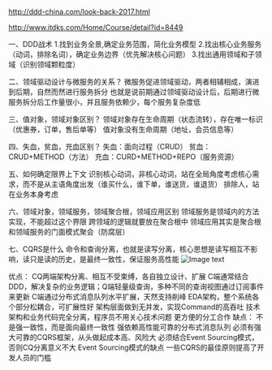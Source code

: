 http://ddd-china.com/look-back-2017.html


http://www.itdks.com/Home/Course/detail?id=8449


一、DDD战术
1.找到业务全景,确定业务范围，简化业务模型
2.找出核心业务服务（动词，排除名词），确定业务边界（优先解决核心问题）
3.找出通用领域和子领域（识别领域颗粒度）

二、领域驱动设计与微服务的关系？
微服务促进领域驱动，两者相辅相成，演进到后期，自然而然进行服务拆分
也就是说前期通过领域驱动设计后，后期进行微服务拆分后工作量很小，并且服务依赖少，每个服务复杂度低

三、值对象，领域对象区别？
领域对象存在生命周期（状态流转），存在唯一标识（优惠券，订单，售后单等）
值对象没有生命周期（地址，会员信息等）

四、失血，贫血，充血区别？
失血：面向过程（CRUD）
贫血：CRUD+METHOD（方法）
充血：CURD+METHOD+REPO（服务资源）

五、如何确定限界上下文
识别核心动词，非核心动词，站在全局角度考虑核心需求，而不是从主语角度出发（谁买什么，谁下单，谁送货，谁退货）
排除人，站在业务本身考虑

六、领域对象，领域服务，领域聚合根，领域应用区别
领域服务是领域内的方法实现，不能超过这个界限
跨领域的逻辑就要放在聚合根中
领域应用其实是聚合根和领域服务的门面模式聚会（防腐层）

七、CQRS是什么
命令和查询分离，也就是读写分离，核心思想是读写相互不影响，读只是读的历史，是最终一致性，保证服务高性能
![Image text](https://upload-images.jianshu.io/upload_images/1845730-16b8bf09f76f3f83.jpg?imageMogr2/auto-orient/)

优点：
    CQ两端架构分离、相互不受束缚，各自独立设计、扩展
    C端通常结合DDD，解决复杂的业务逻辑；Q端轻量级查询，多种不同的查询视图通过订阅事件来更新
    C端通过分布式消息队列水平扩展，天然支持削峰
    EDA架构，整个系统各个部分松耦合，可扩展性好
    架构层面做到无并发，实现Command的高吞吐
    技术架构和业务代码完全分离，程序员不用关心技术问题
    更方便的分工合作
缺点：
    不是强一致性，而是面向最终一致性
    强依赖高性能可靠的分布式消息队列
    必须有强大可靠的CQRS框架，从头做起成本高、风险大
    必须结合Event Sourcing模式，否则CQ分离意义不大
    Event Sourcing模式的缺点
    一些CQRS的最佳原则提高了开发人员的门槛
 
